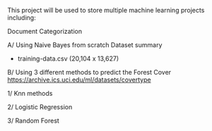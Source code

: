 This project will be used to store multiple machine learning projects including:

Document Categorization 

A/  Using Naive Bayes from scratch
Dataset summary
 - training-data.csv (20,104 x 13,627)
 

B/ Using 3 different methods to predict the Forest Cover
https://archive.ics.uci.edu/ml/datasets/covertype

1/ Knn methods

2/ Logistic Regression

3/ Random Forest



